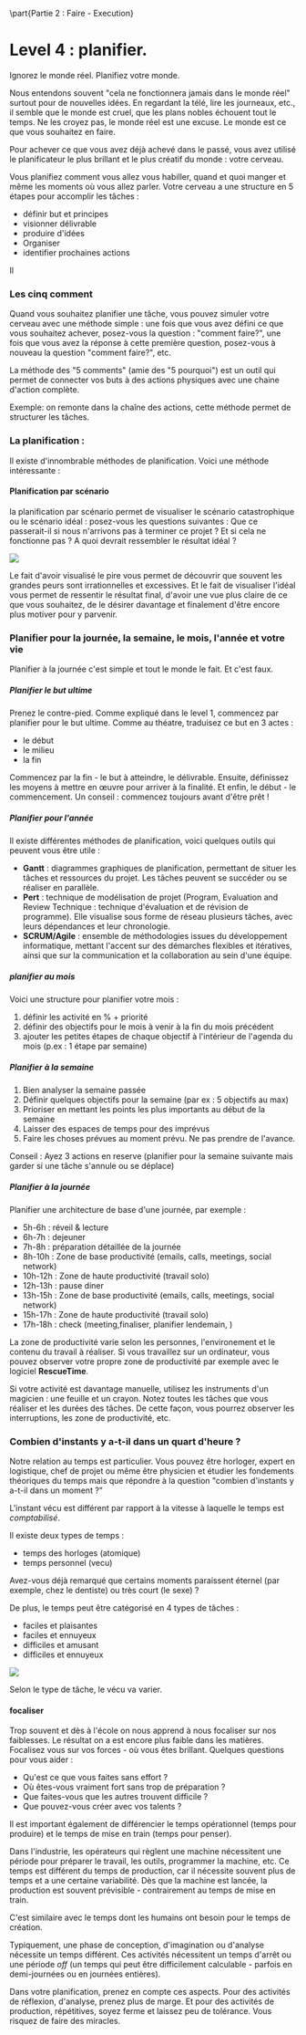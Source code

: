 \part{Partie 2 : Faire - Execution}

# Level 4 : planifier. 



Ignorez le monde réel. Planifiez votre monde. 

Nous entendons souvent "cela ne fonctionnera jamais dans le monde réel" surtout pour de nouvelles idées. En regardant la télé, lire les journeaux, etc., il semble que le monde est cruel, que les plans nobles échouent tout le temps. Ne les croyez pas, le monde réel est une excuse. Le monde est ce que vous souhaitez en faire. 

Pour achever ce que vous avez déjà achevé dans le passé, vous avez utilisé le planificateur le plus brillant et le plus créatif du monde : votre cerveau. 

Vous planifiez comment vous allez vous habiller, quand et quoi manger et même les moments où vous allez parler. Votre cerveau a une structure en 5 étapes pour accomplir les tâches : 

- définir but et principes
- visionner délivrable
- produire d'idées
- Organiser
- identifier prochaines actions 

Il


### Les cinq comment 

Quand vous souhaitez planifier une tâche, vous pouvez simuler votre cerveau avec une méthode simple : une fois que vous avez défini ce que vous souhaitez achever, posez-vous la question : "comment faire?", une fois que vous avez la réponse à cette première question, posez-vous à nouveau la question "comment faire?", etc. 

La méthode des "5 comments" (amie des "5 pourquoi") est un outil qui permet de connecter vos buts à des actions physiques avec une chaine d'action complète. 

Exemple: on remonte dans la chaîne des actions, cette méthode permet de structurer les tâches.


### La planification : 
 
Il existe d'innombrable méthodes de planification. Voici une méthode intéressante :

#### Planification par scénario 

la planification par scénario permet de visualiser le scénario catastrophique ou le scénario idéal :  posez-vous les questions suivantes : Que ce passerait-il si nous n'arrivons pas à terminer ce projet ? Et si cela ne fonctionne pas ? A quoi devrait ressembler le résultat idéal ? 

![](../contents/img/prise-de-notes.jpg)

Le fait d'avoir visualisé le pire vous permet de découvrir que souvent les grandes peurs sont irrationnelles et excessives. Et le fait de visualiser l'idéal vous permet de ressentir le résultat final, d'avoir une vue plus claire de ce que vous souhaitez, de le désirer davantage et finalement d'être encore plus motiver pour y parvenir. 




### Planifier pour la journée, la semaine, le mois, l'année et votre vie 

Planifier à la journée c'est simple et tout le monde le fait. Et c'est faux. 

##### Planifier le but ultime

Prenez le contre-pied. Comme expliqué dans le level 1, commencez par planifier pour le but ultime. 
Comme au théatre, traduisez ce but en 3 actes : 

- le début
- le milieu
- la fin

Commencez par la fin - le but à atteindre, le délivrable. Ensuite, définissez les moyens à mettre en œuvre pour arriver à la finalité. Et enfin, le début - le commencement. Un conseil : commencez toujours avant d'être prêt ! 

##### Planifier pour l'année 

Il existe différentes méthodes de planification, voici quelques outils qui peuvent vous être utile : 

- **Gantt** : diagrammes graphiques de planification, permettant de situer les tâches et ressources du projet. Les tâches peuvent se succéder ou se réaliser en parallèle. 
- **Pert** : technique de modélisation de projet (Program, Evaluation and Review Technique : technique d'évaluation et de révision de programme). Elle visualise sous forme de réseau plusieurs tâches, avec leurs dépendances et leur chronologie.
- **SCRUM/Agile** : ensemble de méthodologies issues du développement informatique, mettant l'accent sur des démarches flexibles et itératives, ainsi que sur la communication et la collaboration au sein d'une équipe.

##### planifier au mois 

Voici une structure pour planifier votre mois : 

1. définir les activité en % + priorité 2. définir des objectifs pour le mois à venir à la fin du mois précédent3. ajouter les petites étapes de chaque objectif à l'intérieur de l'agenda du mois (p.ex : 1 étape par semaine)

##### Planifier à la semaine

1. Bien analyser la semaine passée2. Définir quelques objectifs pour la semaine (par ex : 5 objectifs au max)3. Prioriser en mettant les points les plus importants au début de la semaine4. Laisser des espaces de temps pour des imprévus5. Faire les choses prévues au moment prévu. Ne pas prendre de l'avance.Conseil : Ayez 3 actions en reserve (planifier pour la semaine suivante mais garder si une tâche s'annule ou se déplace)

##### Planifier à la journée 

Planifier une architecture de base d'une journée, par exemple : 

- 5h-6h : réveil & lecture - 6h-7h : dejeuner- 7h-8h : préparation détaillée de la journée - 8h-10h : Zone de base productivité (emails, calls, meetings, social network)- 10h-12h : Zone de haute productivité (travail solo)- 12h-13h : pause diner- 13h-15h : Zone de base productivité (emails, calls, meetings, social network)- 15h-17h : Zone de haute productivité (travail solo)- 17h-18h : check (meeting,finaliser, planifier lendemain, )
 
 
La zone de productivité varie selon les personnes, l'environement et le contenu du travail à réaliser. Si vous travaillez sur un ordinateur, vous pouvez observer votre propre zone de productivité par exemple avec le logiciel **RescueTime**.

Si votre activité est davantage manuelle, utilisez les instruments d'un magicien : une feuille et un crayon. Notez toutes les tâches que vous réaliser et les durées des tâches. De cette façon, vous pourrez observer les interruptions, les zone de productivité, etc. 

### Combien d'instants y a-t-il dans un quart d'heure ? 

Notre relation au temps est particulier. Vous pouvez être horloger, expert en logistique, chef de projet ou même être physicien et étudier les fondements théoriques du temps mais que répondre à la question "combien d'instants y a-t-il dans un moment ?"

L'instant vécu est différent par rapport à la vitesse à laquelle le temps est _comptabilisé_. 

Il existe deux types de temps : 

- temps des horloges (atomique)
- temps personnel (vecu) 


Avez-vous déjà remarqué que certains moments paraissent éternel (par exemple, chez le dentiste) ou très court (le sexe) ? 

De plus, le temps peut être catégorisé en 4 types de tâches : 

- faciles et plaisantes
- faciles et ennuyeux
- difficiles et amusant
- difficiles et ennuyeux 

![](../contents/img/evaluer-facile-diff.jpg)

Selon le type de tâche, le vécu va varier. 


#### focaliser

Trop souvent et dès à l'école on nous apprend à nous focaliser sur nos faiblesses. Le résultat on a est encore plus faible dans les matières. Focalisez vous sur vos forces - où vous êtes brillant. Quelques questions pour vous aider : 

- Qu'est ce que vous faites sans effort ?
- Où êtes-vous vraiment fort sans trop de préparation ?
- Que faites-vous que les autres trouvent difficile ? 
- Que pouvez-vous créer avec vos talents ? 


Il est important également de différencier le temps opérationnel (temps pour produire) et le temps de mise en train (temps pour penser). 

Dans l'industrie, les opérateurs qui règlent une machine nécessitent une période pour préparer le travail, les outils, programmer la machine, etc. Ce temps est différent du temps de production, car il nécessite souvent plus de temps et a une certaine variabilité. 
Dès que la machine est lancée, la production est souvent prévisible - contrairement au temps de mise en train. 

C'est similaire avec le temps dont les humains ont besoin pour le temps de création. 

Typiquement, une phase de conception, d'imagination ou d'analyse nécessite un temps différent. Ces activités nécessitent un temps d'arrêt ou une période _off_ (un temps qui peut être difficilement calculable - parfois en demi-journées ou en journées entières). 

Dans votre planification, prenez en compte ces aspects. Pour des activités de réflexion, d'analyse, prenez plus de marge. Et pour des activités de production, répétitives, soyez ferme et laissez peu de tolérance. Vous risquez de faire des miracles. 


